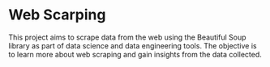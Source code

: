 # Web Scarping

This project aims to scrape data from the web using the Beautiful Soup library as part of data science and data engineering tools. The objective is to learn more about web scraping and gain insights from the data collected.
